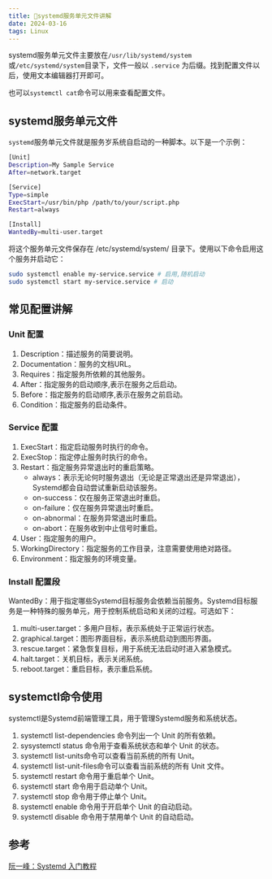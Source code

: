 ```yaml
---
title: 🔰systemd服务单元文件讲解
date: 2024-03-16
tags: Linux
---
```


systemd服务单元文件主要放在`/usr/lib/systemd/system`或`/etc/systemd/system`目录下，文件一般以 `.service` 为后缀。找到配置文件以后，使用文本编辑器打开即可。

也可以`systemctl cat`命令可以用来查看配置文件。

## systemd服务单元文件

`systemd`服务单元文件就是服务岁系统自启动的一种脚本。以下是一个示例：

```sh
[Unit]
Description=My Sample Service
After=network.target

[Service]
Type=simple
ExecStart=/usr/bin/php /path/to/your/script.php
Restart=always

[Install]
WantedBy=multi-user.target
```

将这个服务单元文件保存在 /etc/systemd/system/ 目录下。使用以下命令启用这个服务并启动它：

```sh
sudo systemctl enable my-service.service # 启用,随机启动
sudo systemctl start my-service.service # 启动
```

## 常见配置讲解

### Unit 配置

1. Description：描述服务的简要说明。
2. Documentation：服务的文档URL。
3. Requires：指定服务所依赖的其他服务。
4. After：指定服务的启动顺序,表示在服务之后启动。
5. Before：指定服务的启动顺序,表示在服务之前启动。
6. Condition：指定服务的启动条件。

### Service 配置

1. ExecStart：指定启动服务时执行的命令。
2. ExecStop：指定停止服务时执行的命令。
3. Restart：指定服务异常退出时的重启策略。
   - always：表示无论何时服务退出（无论是正常退出还是异常退出），Systemd都会自动尝试重新启动该服务。
   - on-success：仅在服务正常退出时重启。
   - on-failure：仅在服务异常退出时重启。
   - on-abnormal：在服务异常退出时重启。
   - on-abort：在服务收到中止信号时重启。
4. User：指定服务的用户。
5. WorkingDirectory：指定服务的工作目录，注意需要使用绝对路径。
6. Environment：指定服务的环境变量。

### Install 配置段

WantedBy：用于指定哪些Systemd目标服务会依赖当前服务。Systemd目标服务是一种特殊的服务单元，用于控制系统启动和关闭的过程。可选如下：

1. multi-user.target：多用户目标，表示系统处于正常运行状态。
2. graphical.target：图形界面目标，表示系统启动到图形界面。
3. rescue.target：紧急恢复目标，用于系统无法启动时进入紧急模式。
4. halt.target：关机目标，表示关闭系统。
5. reboot.target：重启目标，表示重启系统。

## systemctl命令使用

systemctl是Systemd前端管理工具，用于管理Systemd服务和系统状态。

1. systemctl list-dependencies 命令列出一个 Unit 的所有依赖。
2. sysystemctl status <service-name> 命令用于查看系统状态和单个 Unit 的状态。
3. systemctl list-units命令可以查看当前系统的所有 Unit。
4. systemctl list-unit-files命令可以查看当前系统的所有 Unit 文件。
5. systemctl restart <service-name> 命令用于重启单个 Unit。
6. systemctl start <service-name> 命令用于启动单个 Unit。
7. systemctl stop <service-name> 命令用于停止单个 Unit。
8. systemctl enable <service-name> 命令用于开启单个 Unit 的自动启动。
9. systemctl disable <service-name> 命令用于禁用单个 Unit 的自动启动。

## 参考

[阮一峰：Systemd 入门教程](https://www.ruanyifeng.com/blog/2016/03/systemd-tutorial-part-two.html)
